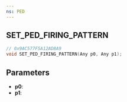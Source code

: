 ```yaml
---
ns: PED
---
```

## SET_PED_FIRING_PATTERN

```c
// 0x9AC577F5A12AD8A9
void SET_PED_FIRING_PATTERN(Any p0, Any p1);
```

## Parameters
* **p0**:
* **p1**:
